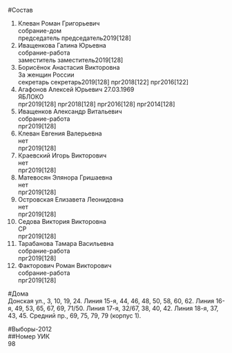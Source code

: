 #Состав  
1. Клеван Роман Григорьевич  
    собрание-дом  
    председатель председатель2019[128]  
2. Иващенкова Галина Юрьевна  
    собрание-работа  
    заместитель заместитель2019[128]  
3. Борисёнок Анастасия Викторовна  
    За женщин России  
    секретарь секретарь2019[128] прг2018[122] прг2016[122]  
4. Агафонов Алексей Юрьевич 27.03.1969  
    ЯБЛОКО  
    прг2019[128] прг2018[128] прг2016[128] прг2014[128]  
5. Иващенков Александр Витальевич  
    собрание-работа  
    прг2019[128]  
6. Клеван Евгения Валерьевна  
    нет  
    прг2019[128]  
7. Краевский Игорь Викторович  
    нет  
    прг2019[128]  
8. Матевосян Элянора Гришаевна  
    нет  
    прг2019[128]  
9. Островская Елизавета Леонидовна  
    нет  
    прг2019[128]  
10. Седова Виктория Викторовна  
    СР  
    прг2019[128]  
11. Тарабанова Тамара Васильевна  
    собрание-работа  
    прг2019[128]  
12. Факторович Роман Викторович  
    собрание-работа  
    прг2019[128]  
  
#Дома  
Донская ул.,     3, 10, 19, 24. Линия 15-я,     44, 46, 48, 50, 58, 60, 62. Линия 16-я,     49, 53, 65, 67, 69, 71/50. Линия 17-я,     32/67, 38, 40, 42. Линия 18-я,     37, 43, 45. Средний пр.,     69, 75, 79, 79 (корпус 1).  
  
#Выборы-2012  
##Номер УИК  
98  
